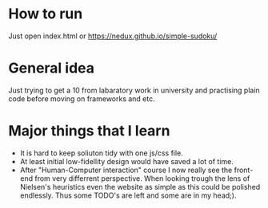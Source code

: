 # How to run
Just open index.html or https://nedux.github.io/simple-sudoku/
# General idea
Just trying to get a 10 from labaratory work in university and practising plain code before moving on frameworks and etc.
# Major things that I learn
* It is hard to keep soliuton tidy with one js/css file.
* At least initial low-fidellity design would have saved a lot of time. 
* After "Human-Computer interaction" course I now really see the front-end from very differrent perspective.
When looking trough the lens of Nielsen's heuristics even the website as simple as this could be polished endlessly. Thus some TODO's are left and some are in my head;). 
